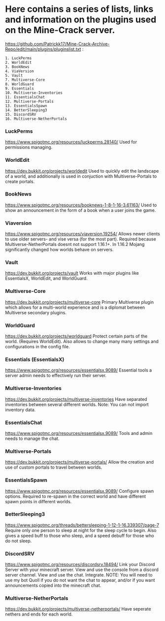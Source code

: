 # Here contains a series of lists, links and information on the plugins used on the Mine-Crack server.

https://github.com/Patrickk17/Mine-Crack-Archive-Repo/edit/main/plugins/pluginslist.txt :


```
1. LuckPerms
2. WorldEdit
3. BookNews
4. ViaVersion
5. Vault
7. Multiverse-Core
8. WorldGuard
9. Essentials
10. Multiverse-Inventories
11. EssentialsChat
12. Multiverse-Portals
13. EssentialsSpawn
14. BetterSleeping3
15. DiscordSRV
16. Multiverse-NetherPortals
```

### LuckPerms
https://www.spigotmc.org/resources/luckperms.28140/
Used for permissions managing.

### WorldEdit
https://dev.bukkit.org/projects/worldedit
Used to quickly edit the landscape of a world, and additionally is used in conjuction with Multiverse-Portals to create portals.

### BookNews
https://www.spigotmc.org/resources/booknews-1-8-1-16-3.61163/
Used to show an announcement in the form of a book when a user joins the game.

### Viaversion
https://www.spigotmc.org/resources/viaversion.19254/
Allows newer clients to use older servers- and vise versa (for the most part). Required because Multiverse-NetherPortals doesnt not support 1.16.1+. In 1.16.2 Mojang significantly changed how worlds behave on servers.

### Vault
https://dev.bukkit.org/projects/vault
Works with major plugins like EssentialsX, WorldEdit, and WorldGuard.

### Multiverse-Core
https://dev.bukkit.org/projects/multiverse-core
Primary Multiverse plugin which allows for a multi-world experience and is a diplomat between Multiverse secondary plugins.

### WorldGuard
https://dev.bukkit.org/projects/worldguard
Protect certain parts of the world. (Requires WorldEdit). Also allows to change many many settings and configurations in the config file.

### Essentials (EssentialsX)
https://www.spigotmc.org/resources/essentialsx.9089/
Essential tools a server admin needs to effectively run their server.

### Multiverse-Inventories
https://dev.bukkit.org/projects/multiverse-inventories
Have separated inventories between several different worlds. Note: You can not import inventory data.

### EssentialsChat
https://www.spigotmc.org/resources/essentialsx.9089/
Tools and admin needs to manage the chat.

### Multiverse-Portals
https://dev.bukkit.org/projects/multiverse-portals/
Allow the creation and use of custom portals to travel between worlds.

### EssentialsSpawn
https://www.spigotmc.org/resources/essentialsx.9089/
Configure spawn options. Required to re-spawn in the correct world and have different spawn points in different worlds.

### BetterSleeping3
https://www.spigotmc.org/threads/bettersleeping-1-12-1-16.339307/page-7
Require only one person to sleep at night for the sleep cycle to begin. Also gives a speed buff to those who sleep, and a speed debuff for those who do not sleep.

### DiscordSRV
https://www.spigotmc.org/resources/discordsrv.18494/
Link your Discord Server with your minecraft server. View and use the console from a discord server channel. View and use the chat. Integrate. NOTE: You will need to use my bot Quoll if you do not want the chat to appear, and/or if you want announcements copied into the minecraft chat.

### Multiverse-NetherPortals
https://dev.bukkit.org/projects/multiverse-netherportals/
Have seperate nethers and ends for each world.
